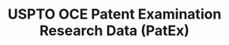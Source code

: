 ---
layout: default
bigquery: https://console.cloud.google.com/bigquery?p=patents-public-data&d=uspto_oce_pair&page=dataset
citation: 'Graham, S. Marco, A., and Miller, A. (2015). “The USPTO Patent Examination
  Research Dataset: A Window on the Process of Patent Examination.”'
contributors: Graham, S. Marco, A., Miller, A.
cost: None
description: The latest version of PatEx (referred to below as the 2020 release) contains
  detailed information on nearly 11.9 million publicly-viewable provisional and non-provisional
  patent applications to the USPTO and over 4.6 million Patent Cooperation Treaty
  (PCT) applications. It is based on data that OCE downloaded from the Patent Examination
  Data System (PEDS) in April, 2021. The PEDS data are sourced from Public PAIR. The
  first time that OCE used PEDS as the basis of PatEx was for the 2019 release. We
  took the PEDS data and organized it into the familiar PatEx data files, which are
  based on the organization of the Public PAIR portal. The data files include information
  on each application’s characteristics, prosecution history, continuation history,
  claims of foreign priority, patent term adjustment history, publication history,
  and correspondence address information.
documentation: 'For the 2019 and later releases, new technical documentation is available
  https://www.uspto.gov/sites/default/files/documents/PatEx-2019-Technical-Doc.pdf


  A document describing the 2014-2017 data sets is available and can be cited as:
  Graham, Stuart J.H. and Marco, Alan C. and Miller, Richard, The USPTO Patent Examination
  Research Dataset: A Window on the Process of Patent Examination (November 30, 2015).
  Available at SSRN: https://ssrn.com/abstract=2702637.'
last_edit: Mon, 04 Apr 2022 19:06:22 GMT
location: https://www.uspto.gov/ip-policy/economic-research/research-datasets/patent-examination-research-dataset-public-pair
maintained_by: EconomicsData@uspto.gov
related_publications: https://ssrn.com/abstract=29956744, https://ssrn.com/abstract=2702637
schema_fields: '[''file_location'', ''parent_country'', ''earliest_pgpub_date'', ''inventor_address_type'',
  ''correspondence_region_code'', ''correspondence_name_line_1'', ''application_type'',
  ''examiner_name_last'', ''correspondence_street_line_1'', ''application_number'',
  ''abandon_date'', ''parent_country_code'', ''inventor_name_last'', ''examiner_art_unit'',
  ''uspc_class'', ''sequence_number'', ''recorded_date'', ''inventor_name_first'',
  ''correspondence_street_line_2'', ''event_code'', ''invention_title'', ''earliest_pgpub_number'',
  ''confirm_number'', ''inventor_region_code'', ''wipo_pub_number'', ''examiner_id'',
  ''wipo_pub_date'', ''uspc_subclass'', ''filing_date'', ''atty_docket_number'', ''small_entity_indicator'',
  ''child_filing_date'', ''inventor_name_middle'', ''correspondence_city'', ''correspondence_country_code'',
  ''examiner_name_first'', ''status_description'', ''appl_status_date'', ''foreign_parent_id'',
  ''correspondence_name_line_2'', ''appl_status_code'', ''status_code'', ''correspondence_country_name'',
  ''invention_subject_matter'', ''continuation_type'', ''customer_number'', ''examiner_name_middle'',
  ''parent_filing_date'', ''correspondence_postal_code'', ''event_description'', ''parent_application_number'',
  ''child_application_number'', ''patent_issue_date'', ''inventor_country_name'',
  ''patent_number'', ''disposal_type'', ''aia_first_to_file'', ''inventor_rank'',
  ''foreign_parent_date'', ''correspondence_region_name'', ''file_location_date'',
  ''application_number_pair'', ''inventor_country_code'']'
shortname: patex
tags:
- patents
- legal
- history
terms_of_use: 'USPTO’s online databases are not designed or intended to be a source
  for bulk downloads of USPTO data when accessed through the website’s interfaces.
  Individuals, companies, IP addresses, or blocks of IP addresses who, in effect,
  deny or decrease service by generating unusually high numbers of database accesses
  (searches, pages, or hits), whether generated manually or in an automated fashion,
  may be denied access to USPTO servers without notice.


  Bulk data products may be separately obtained from the USPTO, either for free or
  at the cost of dissemination. For details, see information on Electronic Bulk Data
  Products: https://www.uspto.gov/learning-and-resources/electronic-bulk-data-products'
title: USPTO OCE Patent Examination Research Data (PatEx)
uuid: 4342caa7-23af-420c-b2f6-6088f133df6a
---